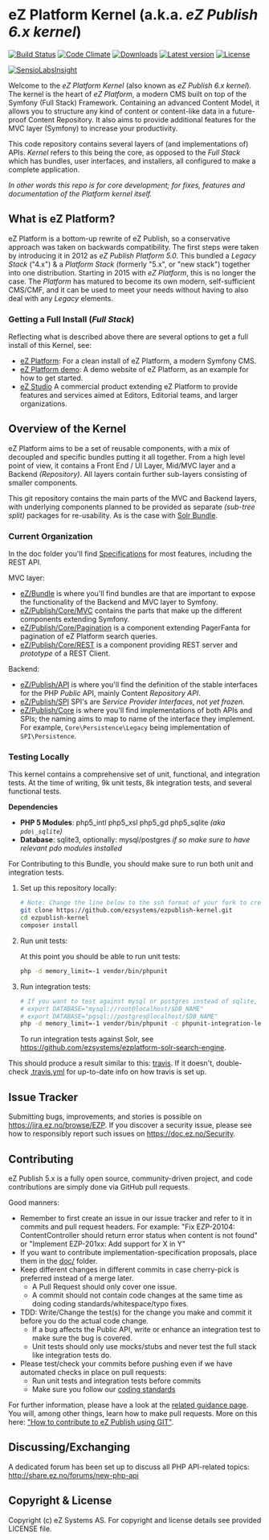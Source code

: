 # eZ Platform Kernel (a.k.a. *eZ Publish 6.x kernel*)
[![Build Status](https://travis-ci.org/ezsystems/ezpublish-kernel.png?branch=master)](https://travis-ci.org/ezsystems/ezpublish-kernel)
[![Code Climate](https://img.shields.io/codeclimate/github/ezsystems/ezpublish-kernel.svg?style=flat-square)](https://codeclimate.com/github/ezsystems/ezpublish-kernel)
[![Downloads](https://img.shields.io/packagist/dt/ezsystems/ezpublish-kernel.svg?style=flat-square)](https://packagist.org/packages/ezsystems/ezpublish-kernel)
[![Latest version](https://img.shields.io/github/release/ezsystems/ezpublish-kernel.svg?style=flat-square)](https://github.com/ezsystems/ezpublish-kernel/releases)
[![License](https://img.shields.io/packagist/l/ezsystems/ezpublish-kernel.svg?style=flat-square)](LICENSE)

[![SensioLabsInsight](https://insight.sensiolabs.com/projects/0885c0ce-4b9f-4b89-aa9c-e8f9f7a315e0/big.png)](https://insight.sensiolabs.com/projects/0885c0ce-4b9f-4b89-aa9c-e8f9f7a315e0)

Welcome to the *eZ Platform Kernel* (also known as *eZ Publish 6.x kernel*). The kernel is the heart of *eZ Platform*, a modern
CMS built on top of the Symfony (Full Stack) Framework. Containing an advanced Content Model, it allows you to structure any kind of content or content-like data in a future-proof Content Repository. It also aims to provide additional features for the MVC layer (Symfony) to increase your productivity.

This code repository contains several layers of (and implementations of) APIs. *Kernel* refers to this being the core,
as opposed to the *Full Stack* which has bundles, user interfaces, and installers, all configured to make a complete application.

*In other words this repo is for core development; for fixes, features and documentation of the Platform kernel itself.*


## What is eZ Platform?

eZ Platform is a bottom-up rewrite of eZ Publish, so a conservative approach was taken on backwards compatibility. The first steps were taken by introducing it in 2012 as *eZ Publish Platform 5.0*. This bundled a *Legacy Stack* ("4.x") & a *Platform Stack* (formerly "5.x", or "new stack") together into one distribution. Starting in 2015 with *eZ Platform*, this is no longer the case. The *Platform* has matured to become its own modern, self-sufficient CMS/CMF, and it can be used to meet your needs without having to also deal with any *Legacy* elements.

### Getting a Full Install (*Full Stack*)

Reflecting what is described above there are several options to get a full install of this Kernel, see:

- [eZ Platform](https://github.com/ezsystems/ezplatform): For a clean install of eZ Platform, a modern Symfony CMS.
 - [eZ Platform demo](https://github.com/ezsystems/ezplatform-demo): A demo website of eZ Platform, as an example for how to get started.
- [eZ Studio](https://github.com/ezsystems/ezstudio) A commercial product extending eZ Platform to provide features and services aimed at Editors, Editorial teams, and larger organizations.


## Overview of the Kernel

eZ Platform aims to be a set of reusable components, with a mix of decoupled and specific bundles putting it all together.
From a high level point of view, it contains a Front End / UI Layer, Mid/MVC layer and a Backend *(Repository)*. All layers contain further sub-layers consisting of smaller components.

This git repository contains the main parts of the MVC and Backend layers, with underlying components planned to be provided
as separate *(sub-tree split)* packages for re-usability. As is the case with [Solr Bundle](https://github.com/ezsystems/ezplatform-solr-search-engine).


### Current Organization

In the doc folder you'll find [Specifications](doc/specifications/) for most features, including the REST API.

MVC layer:
- [eZ/Bundle](eZ/Bundle/) is where you'll find bundles are that are important to expose the functionality of the Backend and MVC layer to Symfony.
- [eZ/Publish/Core/MVC](eZ/Publish/Core/MVC/) contains the parts that make up the different components extending Symfony.
- [eZ/Publish/Core/Pagination](eZ/Publish/Core/Pagination/) is a component extending PagerFanta for pagination of eZ Platform search queries.
- [eZ/Publish/Core/REST](eZ/Publish/Core/REST/) is a component providing REST server and *prototype* of a REST Client.

Backend:
- [eZ/Publish/API](eZ/Publish/API/) is where you'll find the definition of the stable interfaces for the PHP *Public* API, mainly Content *Repository API*.
- [eZ/Publish/SPI](eZ/Publish/SPI/)  SPI's are *Service Provider Interfaces*, *not yet frozen*.
- [eZ/Publish/Core](eZ/Publish/Core/) is where you'll find implementations of both APIs and SPIs; the naming aims to map to name of the interface they implement. For example, `Core\Persistence\Legacy` being implementation of `SPI\Persistence`.


### Testing Locally

This kernel contains a comprehensive set of unit, functional, and integration tests. At the time of writing, 9k unit tests, 8k integration tests, and several functional tests.

**Dependencies**
* **PHP 5 Modules**: php5\_intl php5\_xsl php5\_gd php5\_sqlite *(aka `pdo\_sqlite`)*
* **Database**: sqlite3, optionally: mysql/postgres *if so make sure to have relevant pdo modules installed*

For Contributing to this Bundle, you should make sure to run both unit and integration tests.

1. Set up this repository locally:

    ```bash
    # Note: Change the line below to the ssh format of your fork to create topic branches to propose as pull requests
    git clone https://github.com/ezsystems/ezpublish-kernel.git
    cd ezpublish-kernel
    composer install
    ```
2. Run unit tests:

    At this point you should be able to run unit tests:
    ```bash
    php -d memory_limit=-1 vendor/bin/phpunit
    ```

3. Run integration tests:

    ```bash
    # If you want to test against mysql or postgres instead of sqlite, define one of these with reference to an empty test db:
    # export DATABASE="mysql://root@localhost/$DB_NAME"
    # export DATABASE="pgsql://postgres@localhost/$DB_NAME"
    php -d memory_limit=-1 vendor/bin/phpunit -c phpunit-integration-legacy.xml
    ```

    To run integration tests against Solr, see https://github.com/ezsystems/ezplatform-solr-search-engine.

This should produce a result similar to this: [travis](https://travis-ci.org/ezsystems/ezpublish-kernel). If it doesn't, double-check [.travis.yml](.travis.yml) for up-to-date info on how travis is set up.

## Issue Tracker
Submitting bugs, improvements, and stories is possible on https://jira.ez.no/browse/EZP.
If you discover a security issue, please see how to responsibly report such issues on https://doc.ez.no/Security.

## Contributing
eZ Publish 5.x is a fully open source, community-driven project, and code contributions are simply done via GitHub pull requests.

Good manners:
* Remember to first create an issue in our issue tracker and refer to it in commits and pull request headers. For example:
  "Fix EZP-20104: ContentController should return error status when content is not found"
  or
  "Implement EZP-201xx: Add support for X in Y"
* If you want to contribute implementation-specification proposals, place them in the [doc/](doc/) folder.
* Keep different changes in different commits in case cherry-pick is preferred instead of a merge later.
  * A Pull Request should only cover one issue.
  * A commit should not contain code changes at the same time as doing coding standards/whitespace/typo fixes.
* TDD: Write/Change the test(s) for the change you make and commit it before you do the actual code change.
  * If a bug affects the Public API, write or enhance an integration test to make sure the bug is covered.
  * Unit tests should only use mocks/stubs and never test the full stack like integration tests do.
* Please test/check your commits before pushing even if we have automated checks in place on pull requests:
  * Run unit tests and integration tests before commits
  * Make sure you follow our [coding standards](https://github.com/ezsystems/ezcs)

For further information, please have a look at the [related guidance page](http://share.ez.no/get-involved/develop). You will, among other things, learn how to make pull requests. More on this here: ["How to contribute to eZ Publish using GIT"](http://share.ez.no/learn/ez-publish/how-to-contribute-to-ez-publish-using-git).

## Discussing/Exchanging
A dedicated forum has been set up to discuss all PHP API-related topics: http://share.ez.no/forums/new-php-api

## Copyright & License
Copyright (c) eZ Systems AS. For copyright and license details see provided LICENSE file.
